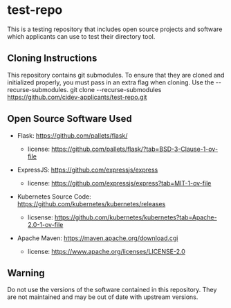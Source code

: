 # test-repo
This is a testing repository that includes open source projects and software which applicants can use to test their directory tool.

## Cloning Instructions
This repository contains git submodules. To ensure that they are cloned and initialized properly, you must pass in an extra flag when cloning. Use the --recurse-submodules.
git clone --recurse-submodules https://github.com/cidev-applicants/test-repo.git 

## Open Source Software Used
- Flask: https://github.com/pallets/flask/
    - license: https://github.com/pallets/flask/?tab=BSD-3-Clause-1-ov-file

- ExpressJS: https://github.com/expressjs/express
    - license: https://github.com/expressjs/express?tab=MIT-1-ov-file

- Kubernetes Source Code: https://github.com/kubernetes/kubernetes/releases
    - licsense: https://github.com/kubernetes/kubernetes?tab=Apache-2.0-1-ov-file

- Apache Maven: https://maven.apache.org/download.cgi
    - license: https://www.apache.org/licenses/LICENSE-2.0

## Warning 
Do not use the versions of the software contained in this repository. They are not maintained and may be out of date with upstream versions.